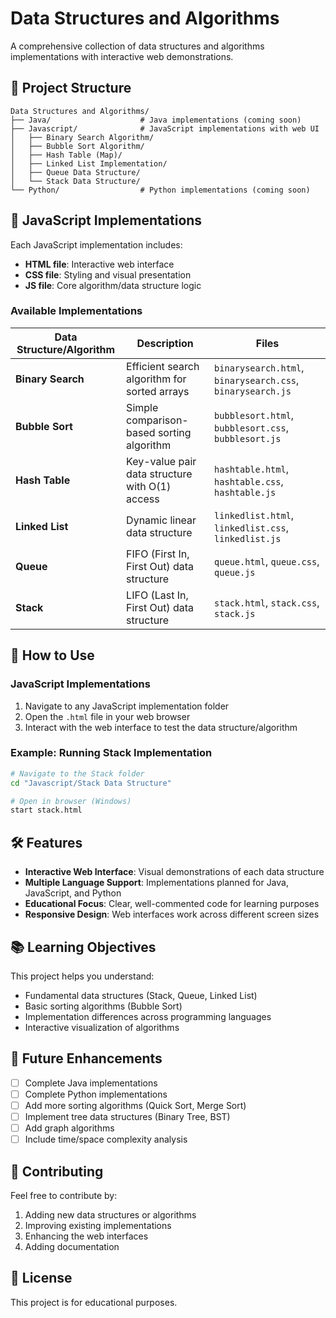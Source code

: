 # Data Structures and Algorithms

A comprehensive collection of data structures and algorithms implementations with interactive web demonstrations.

## 📁 Project Structure

```
Data Structures and Algorithms/
├── Java/                    # Java implementations (coming soon)
├── Javascript/              # JavaScript implementations with web UI
│   ├── Binary Search Algorithm/
│   ├── Bubble Sort Algorithm/
│   ├── Hash Table (Map)/
│   ├── Linked List Implementation/
│   ├── Queue Data Structure/
│   └── Stack Data Structure/
└── Python/                  # Python implementations (coming soon)
```

## 🚀 JavaScript Implementations

Each JavaScript implementation includes:
- **HTML file**: Interactive web interface
- **CSS file**: Styling and visual presentation
- **JS file**: Core algorithm/data structure logic

### Available Implementations

| Data Structure/Algorithm | Description | Files |
|-------------------------|-------------|-------|
| **Binary Search** | Efficient search algorithm for sorted arrays | `binarysearch.html`, `binarysearch.css`, `binarysearch.js` |
| **Bubble Sort** | Simple comparison-based sorting algorithm | `bubblesort.html`, `bubblesort.css`, `bubblesort.js` |
| **Hash Table** | Key-value pair data structure with O(1) access | `hashtable.html`, `hashtable.css`, `hashtable.js` |
| **Linked List** | Dynamic linear data structure | `linkedlist.html`, `linkedlist.css`, `linkedlist.js` |
| **Queue** | FIFO (First In, First Out) data structure | `queue.html`, `queue.css`, `queue.js` |
| **Stack** | LIFO (Last In, First Out) data structure | `stack.html`, `stack.css`, `stack.js` |

## 🎯 How to Use

### JavaScript Implementations
1. Navigate to any JavaScript implementation folder
2. Open the `.html` file in your web browser
3. Interact with the web interface to test the data structure/algorithm

### Example: Running Stack Implementation
```bash
# Navigate to the Stack folder
cd "Javascript/Stack Data Structure"

# Open in browser (Windows)
start stack.html
```

## 🛠️ Features

- **Interactive Web Interface**: Visual demonstrations of each data structure
- **Multiple Language Support**: Implementations planned for Java, JavaScript, and Python
- **Educational Focus**: Clear, well-commented code for learning purposes
- **Responsive Design**: Web interfaces work across different screen sizes

## 📚 Learning Objectives

This project helps you understand:
- Fundamental data structures (Stack, Queue, Linked List)
- Basic sorting algorithms (Bubble Sort)
- Implementation differences across programming languages
- Interactive visualization of algorithms

## 🔮 Future Enhancements

- [ ] Complete Java implementations
- [ ] Complete Python implementations
- [ ] Add more sorting algorithms (Quick Sort, Merge Sort)
- [ ] Implement tree data structures (Binary Tree, BST)
- [ ] Add graph algorithms
- [ ] Include time/space complexity analysis

## 🤝 Contributing

Feel free to contribute by:
1. Adding new data structures or algorithms
2. Improving existing implementations
3. Enhancing the web interfaces
4. Adding documentation

## 📄 License

This project is for educational purposes.